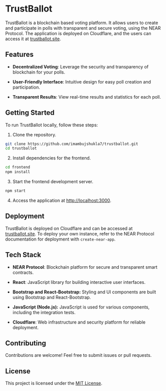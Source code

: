 # TrustBallot

TrustBallot is a blockchain based voting platform. It allows users to create and participate in polls with transparent and secure voting, using the NEAR Protocol. The application is deployed on Cloudflare, and the users can access it at [trustballot.site](https://trustballot.site).

## Features

- **Decentralized Voting**: Leverage the security and transparency of blockchain for your polls.
  
- **User-Friendly Interface**: Intuitive design for easy poll creation and participation.

- **Transparent Results**: View real-time results and statistics for each poll.

## Getting Started

To run TrustBallot locally, follow these steps:

1. Clone the repository.

```bash
git clone https://github.com/imambujshukla7/trustballot.git
cd trustballot
```

2. Install dependencies for the frontend.

```bash
cd frontend
npm install
```

3. Start the frontend development server.

```bash
npm start
```

4. Access the application at [http://localhost:3000](http://localhost:3000).

## Deployment

TrustBallot is deployed on Cloudflare and can be accessed at [trustballot.site](https://trustballot.site). To deploy your own instance, refer to the NEAR Protocol documentation for deployment with `create-near-app`.

## Tech Stack

- **NEAR Protocol**: Blockchain platform for secure and transparent smart contracts.
  
- **React**: JavaScript library for building interactive user interfaces.

- **Bootstrap and React-Bootstrap:** Styling and UI components are built using Bootstrap and React-Bootstrap.
    
- **JavaScript (Node.js):** JavaScript is used for various components, including the integration tests.

- **Cloudflare**: Web infrastructure and security platform for reliable deployment.

## Contributing

Contributions are welcome! Feel free to submit issues or pull requests.

## License

This project is licensed under the [MIT License](LICENSE).
